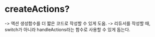# createActions?
-> 액션 생성함수를 더 짧은 코드로 작성할 수 있게 도움.
-> 리듀서를 작성할 때, switch가 아니라 handleActions라는 함수로 사용할 수 있게 돕는다.

